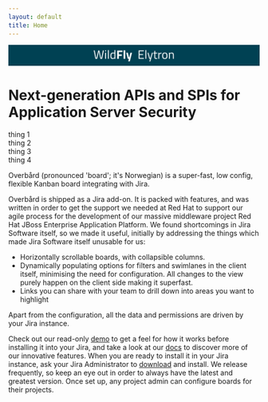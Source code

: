 ```yaml
---
layout: default
title: Home
---
```

<div class="large-logo">
    <img src="assets/images/wildfly-elytron-title.png">
</div>
<!--div class="large-title">
  <h1>WildFly Elytron</h1>
</div-->  

<h1 class="title">
Next-generation APIs and SPIs for Application Server Security
</h1>

<div class="content-grid">
<div class="content-grid-box content-grid-box-one">
thing 1
</div>
<div class="content-grid-box content-grid-box-two">
thing 2
</div>
<div class="content-grid-box content-grid-box-three">
thing 3
</div>
<div class="content-grid-box content-grid-box-four">
thing 4
</div>
</div>

Overbård (pronounced 'board'; it's Norwegian) is a super-fast, low config, flexible Kanban board integrating with Jira.
 
Overbård is shipped as a Jira add-on. It is packed with features, and was written in order to get the support we needed 
at Red Hat to support our agile process for the development of our massive middleware project 
Red Hat JBoss Enterprise Application Platform. We found shortcomings in Jira Software itself, so we made it useful, 
initially by addressing the things which made Jira Software itself unusable for us: 
* Horizontally scrollable boards, with collapsible columns.
* Dynamically populating options for filters and swimlanes in the client itself, 
minimising the need for configuration. All changes to the view purely happen on the client side making it superfast. 
* Links you can share with your team to drill down into areas you want to highlight 

Apart from the configuration, all the data and permissions are driven by your Jira instance.


Check out our read-only <a href="https://overbaard.github.io/demo" target="_blank">demo</a> to get a feel for how it works before 
installing it into your Jira, and take a look at our <a href="https://overbaard.github.io/docs/index.html">docs</a> to 
discover more of our innovative features. When you are ready to install it in your Jira instance, ask your Jira Administrator to 
<a href="https://github.com/overbaard/overbaard/releases" target="_blank">download</a> and install. We release frequently, so keep 
an eye out in order to always have the latest and greatest version. Once set up, any project admin can configure boards
for their projects.
